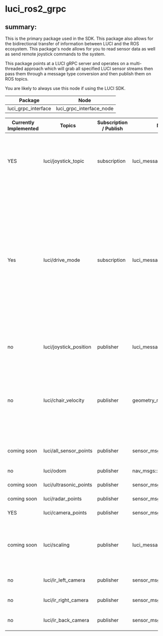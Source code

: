 # luci_ros2_grpc

## summary:

This is the primary package used in the SDK. This package also allows for the bidirectional transfer of information between LUCI and the ROS ecosystem. This package's node allows for you to read sensor data as well as send remote joystick commands to the system.

This package points at a LUCI gRPC server and operates on a multi-threaded approach which will grab all specified LUCI sensor streams then pass them through a message type conversion and then publish them on ROS topics.

You are likely to always use this node if using the LUCI SDK.

| Package | Node |
|---------|------|
| luci_grpc_interface | luci_grpc_interface_node |

| Currently Implemented | Topics | Subscription / Publish | Message Type | Description |
|-----------------------|--------|----------------------|--------------|------------|
| YES | luci/joystick_topic | subscription | luci_messages::msg::LuciJoystick | Joystick values used to drive the chair (FB: xxx, LR: xxx). Value Range: [-100, 100] |
| Yes | luci/drive_mode | subscription | luci_messages::msg::LuciDriveMode | Mode of chair for drive controls (Normal = user drives with joystick, Engaged = remote command drive the chair if user is holding joystick forward, Auto = remote commands drive chair no matter what user is doing) |
| no | luci/joystick_position | publisher | luci_messages::msg::LuciJoystick | Joystick values of the chair (FB:xxx, LR: xxx) |
| no | luci/chair_velocity | publisher | geometry_msgs::msg::Twist | Linear and angular velocity of the chair according to onboard AHRS **Note: “linear velocity” will be speed not velocity** |
| coming soon | luci/all_sensor_points | publisher | sensor_msgs::msg::PointCloud2 | Full pointcloud (All LUCI sensors) |
| no | luci/odom | publisher | nav_msgs::msg::Odometry | IMU odom reading |
| coming soon | luci/ultrasonic_points | publisher | sensor_msgs::msg::PointCloud2 | Ultrasonic pointcloud |
| coming soon | luci/radar_points | publisher | sensor_msgs::msg::PointCloud2 | Radar pointcloud |
| YES | luci/camera_points | publisher | sensor_msgs::msg::PointCloud2 | Camera poincloud |
| coming soon | luci/scaling | publisher | luci_messages::msg::LuciScaling | Scaling percentage of each zone LUCI sees (100% => full ability to drive) |
| no | luci/ir_left_camera | publisher | sensor_msgs::msg::Image | Left camera’s IR frame |
| no | luci/ir_right_camera | publisher | sensor_msgs::msg::Image | Right camera’s IR frame |
| no | luci/ir_back_camera | publisher | sensor_msgs::msg::Image | Back camera’s IR frame |